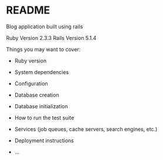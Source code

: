 # README

Blog application built using rails 

Ruby Version 2.3.3
Rails Version 5.1.4

Things you may want to cover:

* Ruby version

* System dependencies

* Configuration

* Database creation

* Database initialization

* How to run the test suite

* Services (job queues, cache servers, search engines, etc.)

* Deployment instructions

* ...
